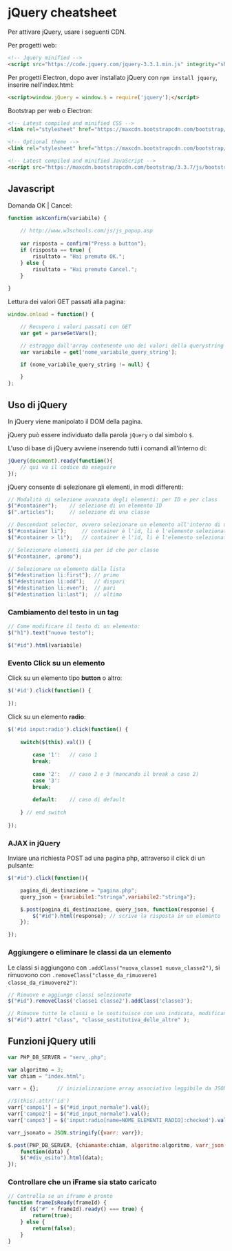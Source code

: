 # jQuery cheatsheet

Per attivare jQuery, usare i seguenti CDN.

Per progetti web:

```html
<!-- Jquery minified -->
<script src="https://code.jquery.com/jquery-3.3.1.min.js" integrity="sha256-FgpCb/KJQlLNfOu91ta32o/NMZxltwRo8QtmkMRdAu8=" crossorigin="anonymous"></script>
```
Per progetti Electron, dopo aver installato jQuery con `npm install jquery`, inserire nell'index.html:

```html
<script>window.jQuery = window.$ = require('jquery');</script>
```
Bootstrap per web o Electron: 

```html
<!-- Latest compiled and minified CSS -->
<link rel="stylesheet" href="https://maxcdn.bootstrapcdn.com/bootstrap/3.3.7/css/bootstrap.min.css" integrity="sha384-BVYiiSIFeK1dGmJRAkycuHAHRg32OmUcww7on3RYdg4Va+PmSTsz/K68vbdEjh4u" crossorigin="anonymous">

<!-- Optional theme -->
<link rel="stylesheet" href="https://maxcdn.bootstrapcdn.com/bootstrap/3.3.7/css/bootstrap-theme.min.css" integrity="sha384-rHyoN1iRsVXV4nD0JutlnGaslCJuC7uwjduW9SVrLvRYooPp2bWYgmgJQIXwl/Sp" crossorigin="anonymous">

<!-- Latest compiled and minified JavaScript -->
<script src="https://maxcdn.bootstrapcdn.com/bootstrap/3.3.7/js/bootstrap.min.js" integrity="sha384-Tc5IQib027qvyjSMfHjOMaLkfuWVxZxUPnCJA7l2mCWNIpG9mGCD8wGNIcPD7Txa" crossorigin="anonymous"></script>
```

## Javascript

Domanda OK | Cancel:

```javascript
function askConfirm(variabile) {
        
    // http://www.w3schools.com/js/js_popup.asp
    
    var risposta = confirm("Press a button");
    if (risposta == true) {
        risultato = "Hai premuto OK.";
    } else {
        risultato = "Hai premuto Cancel.";
    } 
    
}
```

Lettura dei valori GET passati alla pagina:

```javascript
window.onload = function() {

    // Recupero i valori passati con GET
    var get = parseGetVars();

    // estraggo dall'array contenente uno dei valori della querystring
    var variabile = get['nome_variabile_query_string'];

    if (nome_variabile_query_string != null) {

    }
};
```

## Uso di jQuery

In jQuery viene manipolato il DOM della pagina. 

jQuery può essere individuato dalla parola `jQuery` o dal simbolo `$`.

L'uso di base di jQuery avviene inserendo tutti i comandi all'interno di:

```javascript
jQuery(document).ready(function(){
	// qui va il codice da eseguire
});
```

jQuery consente di selezionare gli elementi, in modi differenti:

```javascript
// Modalità di selezione avanzata degli elementi: per ID e per class
$("#container");	// selezione di un elemento ID
$(".articles");		// selezione di una classe

// Descendant selector, ovvero selezionare un elemento all'interno di un ID o classe (2)
$("#container li");		// container è l'id, li è l'elemento selezionato (seleziona tutti i li)
$("#container > li");	// container è l'id, li è l'elemento selezionato (seleziona solo i li suoi figli, non i nipoti)

// Selezionare elementi sia per id che per classe
$("#container, .promo");

// Selezionare un elemento dalla lista
$("#destination li:first");	// primo
$("#destination li:odd");	// dispari
$("#destination li:even");	// pari
$("#destination li:last");	// ultimo
```

### Cambiamento del testo in un tag 
```javascript
// Come modificare il testo di un elemento:
$("h1").text("nuovo testo");

$("#id").html(variabile)
```

### Evento Click su un elemento

Click su un elemento tipo **button** o altro:

```javascript
$('#id').click(function() {
        
});
```

Click su un elemento **radio**:

```javascript
$('#id input:radio').click(function() {
    
    switch($(this).val()) {
    
        case '1':	// caso 1
        break;
        
        case '2':	// caso 2 e 3 (mancando il break a caso 2)
        case '3':
        break;
        
        default:    // caso di default
            
    } // end switch
    
});
```

### AJAX in jQuery

Inviare una richiesta POST ad una pagina php, attraverso il click di un pulsante: 

```javascript
$("#id").click(function(){

    pagina_di_destinazione = "pagina.php";
    query_json = {variabile1:"stringa",variabile2:"stringa"};

    $.post(pagina_di_destinazione, query_json, function(response) {
        $("#id").html(response); // scrive la risposta in un elemento
    });

});
```

### Aggiungere o eliminare le classi da un elemento

Le classi si aggiungono con `.addClass("nuova_classe1 nuova_classe2")`, si rimuovono con `.removeClass("classe_da_rimuovere1 classe_da_rimuovere2")`:

```javascript
// Rimuove e aggiunge classi selezionate
$("#id").removeClass('classe1 classe2').addClass('classe3');

// Rimuove tutte le classi e le sostituisce con una indicata, modificando l'attributo class
$("#id").attr( "class", "classe_sostitutiva_delle_altre" );
```


## Funzioni jQuery utili

```javascript
var PHP_DB_SERVER = "serv_.php";

var algoritmo = 3;
var chiam = "index.html";

varr = {};		// inizializzazione array associativo leggibile da JSON

//$(this).attr('id')
varr['campo1'] = $("#id_input_normale").val();
varr['campo2'] = $("#id_input_normale").val();
varr['campo3'] = $('input:radio[name=NOME_ELEMENTI_RADIO]:checked').val();

varr_jsonato = JSON.stringify({varr: varr});

$.post(PHP_DB_SERVER, {chiamante:chiam, algoritmo:algoritmo, varr_json: varr_jsonato},
    function(data) {
    $("#div_esito").html(data);
});
```

### Controllare che un iFrame sia stato caricato

```javascript
// Controlla se un iframe è pronto
function frameIsReady(frameId) {
    if ($("#" + frameId).ready() === true) {
        return(true);
    } else {
        return(false);
    }
}
```
